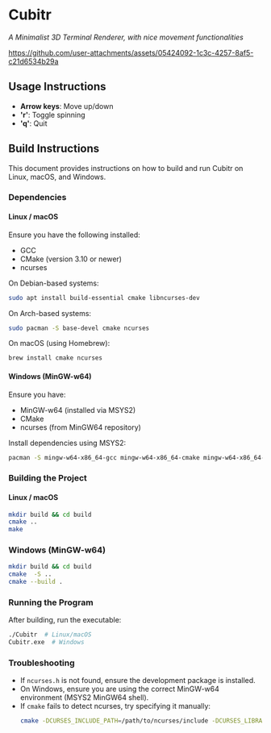 # Cubitr
*A Minimalist 3D Terminal Renderer, with nice movement functionalities*




https://github.com/user-attachments/assets/05424092-1c3c-4257-8af5-c21d6534b29a


## Usage Instructions

- **Arrow keys**: Move up/down
- **'r'**: Toggle spinning
- **'q'**: Quit

## Build Instructions

This document provides instructions on how to build and run Cubitr on Linux, macOS, and Windows.

### Dependencies

#### Linux / macOS

Ensure you have the following installed:

- GCC
- CMake (version 3.10 or newer)
- ncurses

On Debian-based systems:

```sh
sudo apt install build-essential cmake libncurses-dev
```

On Arch-based systems:

```sh
sudo pacman -S base-devel cmake ncurses
```

On macOS (using Homebrew):

```sh
brew install cmake ncurses
```

#### Windows (MinGW-w64)

Ensure you have:

- MinGW-w64 (installed via MSYS2)
- CMake
- ncurses (from MinGW64 repository)

Install dependencies using MSYS2:

```sh
pacman -S mingw-w64-x86_64-gcc mingw-w64-x86_64-cmake mingw-w64-x86_64-ncurses
```

### Building the Project

#### Linux / macOS

```sh
mkdir build && cd build
cmake ..
make
```

### Windows (MinGW-w64)

```sh
mkdir build && cd build
cmake  -S ..
cmake --build .
```

### Running the Program

After building, run the executable:

```sh
./Cubitr  # Linux/macOS
Cubitr.exe  # Windows
```

### Troubleshooting

- If `ncurses.h` is not found, ensure the development package is installed.
- On Windows, ensure you are using the correct MinGW-w64 environment (MSYS2 MinGW64 shell).
- If `cmake` fails to detect ncurses, try specifying it manually:
  ```sh
  cmake -DCURSES_INCLUDE_PATH=/path/to/ncurses/include -DCURSES_LIBRARY=/path/to/ncurses/lib ..
  ```

